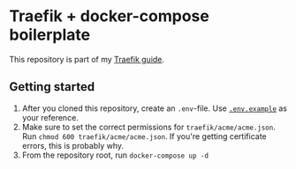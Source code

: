 # Traefik + docker-compose boilerplate

This repository is part of my [Traefik guide](https://blog.zegeri.us/traefik-v2-docker-compose-boilerplate).

## Getting started

1. After you cloned this repository, create an `.env`-file. Use [`.env.example`](https://github.com/zegerius/traefik-boilerplate/blob/master/.env.example) as your reference.
2. Make sure to set the correct permissions for `traefik/acme/acme.json`. Run `chmod 600 traefik/acme/acme.json`. If you're getting certificate errors, this is probably why.
3. From the repository root, run `docker-compose up -d`
